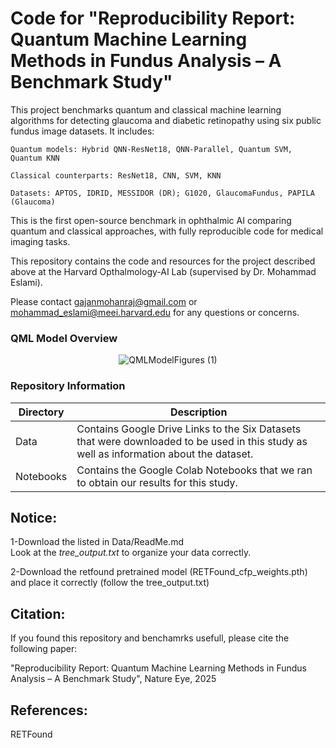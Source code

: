 # Code for "Reproducibility Report: Quantum Machine Learning Methods in Fundus Analysis – A Benchmark Study"

This project benchmarks quantum and classical machine learning algorithms for detecting glaucoma and diabetic retinopathy using six public fundus image datasets. It includes:

    Quantum models: Hybrid QNN-ResNet18, QNN-Parallel, Quantum SVM, Quantum KNN

    Classical counterparts: ResNet18, CNN, SVM, KNN

    Datasets: APTOS, IDRID, MESSIDOR (DR); G1020, GlaucomaFundus, PAPILA (Glaucoma)

This is the first open-source benchmark in ophthalmic AI comparing quantum and classical approaches, with fully reproducible code for medical imaging tasks.

This repository contains the code and resources for the project described above at the Harvard Opthalmology-AI Lab (supervised by Dr. Mohammad Eslami).

Please contact gajanmohanraj@gmail.com or mohammad_eslami@meei.harvard.edu for any questions or concerns.

### QML Model Overview
<div align="center">
  <img src="https://github.com/user-attachments/assets/580ccd62-5f33-4804-ad75-b3f05582b201" alt="QMLModelFigures (1)">
</div>

### Repository Information

|    Directory    |      Description     |
| ------------- | ------------- |
| Data | Contains Google Drive Links to the Six Datasets that were downloaded to be used in this study as well as information about the dataset. |
| Notebooks | Contains the Google Colab Notebooks that we ran to obtain our results for this study.  |

## Notice:
1-Download the listed in Data/ReadMe.md  </br>
  Look at the *tree_output.txt* to organize your data correctly. 

2-Download the retfound pretrained model (RETFound_cfp_weights.pth) and place it correctly (follow the tree_output.txt)

## Citation:
If you found this repository and benchamrks usefull, please cite the following paper:

"Reproducibility Report: Quantum Machine Learning Methods in Fundus Analysis – A Benchmark Study", Nature Eye, 2025

## References:
RETFound



